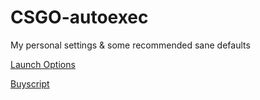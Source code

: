 # CSGO-autoexec
My personal settings &amp; some recommended sane defaults

[Launch Options](launchoptions.txt)

[Buyscript](buyscript.cfg)
